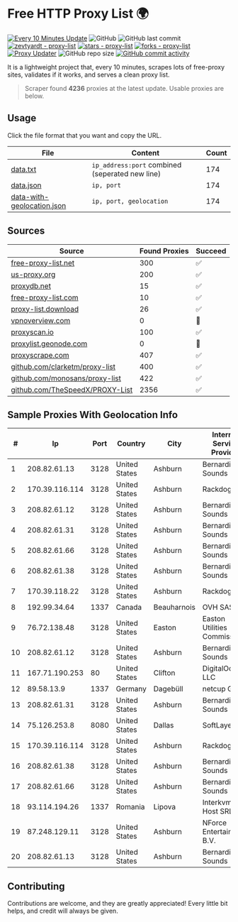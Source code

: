 
# Free HTTP Proxy List 🌍

[![Every 10 Minutes Update](https://github.com/mertguvencli/http-proxy-list/actions/workflows/main.yml/badge.svg?branch=main)](https://github.com/mertguvencli/http-proxy-list/actions/workflows/main.yml)
![GitHub](https://img.shields.io/github/license/mertguvencli/http-proxy-list)
![GitHub last commit](https://img.shields.io/github/last-commit/mertguvencli/http-proxy-list)
[![zevtyardt - proxy-list](https://img.shields.io/static/v1?label=zevtyardt&message=proxy-list&color=blue&logo=github)](https://github.com/zevtyardt/proxy-list "Go to GitHub repo")
[![stars - proxy-list](https://img.shields.io/github/stars/zevtyardt/proxy-list?style=social)](https://github.com/zevtyardt/proxy-list)
[![forks - proxy-list](https://img.shields.io/github/forks/zevtyardt/proxy-list?style=social)](https://github.com/zevtyardt/proxy-list)
[![Proxy Updater](https://github.com/zevtyardt/proxy-list/workflows/Proxy%20Updater/badge.svg)](https://github.com/zevtyardt/proxy-list/actions?query=workflow:"Proxy+Updater")
![GitHub repo size](https://img.shields.io/github/repo-size/zevtyardt/proxy-list)
[![GitHub commit activity](https://img.shields.io/github/commit-activity/m/zevtyardt/proxy-list?logo=commits)](https://github.com/zevtyardt/proxy-list/commits/main)

It is a lightweight project that, every 10 minutes, scrapes lots of free-proxy sites, validates if it works, and serves a clean proxy list.

> Scraper found **4236** proxies at the latest update. Usable proxies are below.

## Usage

Click the file format that you want and copy the URL.

|File|Content|Count|
|----|-------|-----|
|[data.txt](https://raw.githubusercontent.com/mertguvencli/http-proxy-list/main/proxy-list/data.txt)|`ip_address:port` combined (seperated new line)|174|
|[data.json](https://raw.githubusercontent.com/mertguvencli/http-proxy-list/main/proxy-list/data.json)|`ip, port`|174|
|[data-with-geolocation.json](https://raw.githubusercontent.com/mertguvencli/http-proxy-list/main/proxy-list/data-with-geolocation.json)|`ip, port, geolocation`|174|

## Sources

|Source|Found Proxies|Succeed|
|------|-------------|-------|
|[free-proxy-list.net](https://free-proxy-list.net)|300|✅|
|[us-proxy.org](https://www.us-proxy.org)|200|✅|
|[proxydb.net](http://proxydb.net)|15|✅|
|[free-proxy-list.com](https://free-proxy-list.com/?page=&port=&type%5B%5D=http&type%5B%5D=https&up_time=0&search=Search)|10|✅|
|[proxy-list.download](https://www.proxy-list.download/HTTP)|26|✅|
|[vpnoverview.com](https://vpnoverview.com/privacy/anonymous-browsing/free-proxy-servers)|0|🚫|
|[proxyscan.io](https://www.proxyscan.io)|100|✅|
|[proxylist.geonode.com](https://proxylist.geonode.com/api/proxy-list?limit=300&page=1&sort_by=lastChecked&sort_type=desc&protocols=http,https)|0|🚫|
|[proxyscrape.com](https://api.proxyscrape.com/v2/?request=displayproxies&protocol=http&timeout=10000&country=all&ssl=all&anonymity=all)|407|✅|
|[github.com/clarketm/proxy-list](https://raw.githubusercontent.com/clarketm/proxy-list/master/proxy-list-raw.txt)|400|✅|
|[github.com/monosans/proxy-list](https://raw.githubusercontent.com/monosans/proxy-list/main/proxies/http.txt)|422|✅|
|[github.com/TheSpeedX/PROXY-List](https://raw.githubusercontent.com/TheSpeedX/PROXY-List/master/http.txt)|2356|✅|


## Sample Proxies With Geolocation Info

|#|Ip|Port|Country|City|Internet Service Provider|
|-|--|----|-------|----|-------------------------|
|1|208.82.61.13|3128|United States|Ashburn|Bernardi Sounds|
|2|170.39.116.114|3128|United States|Ashburn|Rackdog, LLC|
|3|208.82.61.12|3128|United States|Ashburn|Bernardi Sounds|
|4|208.82.61.31|3128|United States|Ashburn|Bernardi Sounds|
|5|208.82.61.66|3128|United States|Ashburn|Bernardi Sounds|
|6|208.82.61.38|3128|United States|Ashburn|Bernardi Sounds|
|7|170.39.118.22|3128|United States|Ashburn|Rackdog, LLC|
|8|192.99.34.64|1337|Canada|Beauharnois|OVH SAS|
|9|76.72.138.48|3128|United States|Easton|Easton Utilities Commission|
|10|208.82.61.12|3128|United States|Ashburn|Bernardi Sounds|
|11|167.71.190.253|80|United States|Clifton|DigitalOcean, LLC|
|12|89.58.13.9|1337|Germany|Dagebüll|netcup GmbH|
|13|208.82.61.31|3128|United States|Ashburn|Bernardi Sounds|
|14|75.126.253.8|8080|United States|Dallas|SoftLayer|
|15|170.39.116.114|3128|United States|Ashburn|Rackdog, LLC|
|16|208.82.61.38|3128|United States|Ashburn|Bernardi Sounds|
|17|208.82.61.66|3128|United States|Ashburn|Bernardi Sounds|
|18|93.114.194.26|1337|Romania|Lipova|Interkvm Host SRL|
|19|87.248.129.11|3128|United States|Ashburn|NForce Entertainment B.V.|
|20|208.82.61.13|3128|United States|Ashburn|Bernardi Sounds|



## Contributing

Contributions are welcome, and they are greatly appreciated! Every
little bit helps, and credit will always be given.


